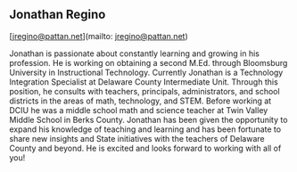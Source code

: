 ## Jonathan Regino

[jregino@pattan.net](mailto: jregino@pattan.net)

Jonathan is passionate about constantly learning and growing in his profession. He is working on obtaining a second M.Ed. through Bloomsburg University in Instructional Technology. Currently Jonathan is a Technology Integration Specialist at Delaware County Intermediate Unit. Through this position, he consults with teachers, principals, administrators, and school districts in the areas of math, technology, and STEM. Before working at DCIU he was a middle school math and science teacher at Twin Valley Middle School in Berks County. Jonathan has been given the opportunity to expand his knowledge of teaching and learning and has been fortunate to share new insights and State initiatives with the teachers of Delaware County and beyond. He is excited and looks forward to working with all of you!
